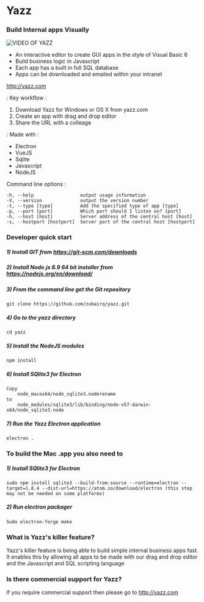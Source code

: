 # Yazz
### Build Internal apps Visually

![VIDEO OF YAZZ](https://www.dreamstime.com/sunset-deer-thung-kraang-chaiyaphum-province-thailand-family-image141006809)

- An interactive editor to create GUI apps in the style of Visual Basic 6
- Build business logic in Javascript
- Each app has a built in full SQL database
- Apps can be downloaded and emailed within your intranet

http://yazz.com

: Key workflow :

1) Download Yazz for Windows or OS X from yazz.com
2) Create an app with drag and drop editor
3) Share the URL with a colleage

: Made with :

- Electron
- VueJS
- Sqlite
- Javascript
- NodeJS

Command line options :

    -h, --help                 output usage information
    -V, --version              output the version number
    -t, --type [type]          Add the specified type of app [type]
    -p, --port [port]          Which port should I listen on? [port]
    -h, --host [host]          Server address of the central host [host]
    -s, --hostport [hostport]  Server port of the central host [hostport]



### Developer quick start


##### 1) Install GIT from https://git-scm.com/downloads
##### 2) Install Node.js 8.9 64 bit installer from https://nodejs.org/en/download/
##### 3) From the command line get the Git repository
    git clone https://github.com/zubairq/yazz.git
##### 4) Go to the yazz directory
    cd yazz
##### 5) Install the NodeJS modules
    npm install
##### 6) Install SQlite3 for Electron
    Copy
        node_macos64/node_sqlite3.noderename
    to
        node_modules/sqlite3/lib/binding/node-v57-darwin-x64/node_sqlite3.node
##### 7) Run the Yazz Electron application
    electron .



### To build the Mac .app you also need to
##### 1) Install SQlite3 for Electron
    sudo npm install sqlite3 --build-from-source --runtime=electron --target=1.8.4 --dist-url=https://atom.io/download/electron (this step may not be needed on some platforms)
##### 2) Run electron packager
    Sudo electron-forge make



### What is Yazz's killer feature?

Yazz's killer feature is being able to build simple internal business apps fast. It enables this by allowing all apps to be made with our drag and drop editor and the Javascript and SQL scripting language

### Is there commercial support for Yazz?
If you require commercial support then please go to http://yazz.com
